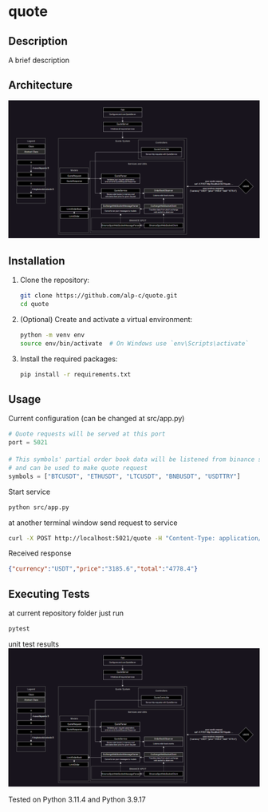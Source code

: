 # quote

## Description
A brief description

## Architecture

![Architecture](doc/architecture.png)

## Installation

1. Clone the repository:
    ```bash
    git clone https://github.com/alp-c/quote.git
    cd quote
    ```

2. (Optional) Create and activate a virtual environment:
    ```bash
    python -m venv env
    source env/bin/activate  # On Windows use `env\Scripts\activate`
    ```

3. Install the required packages:
    ```bash
    pip install -r requirements.txt
    ```

## Usage

Current configuration (can be changed at src/app.py)
```python
# Quote requests will be served at this port
port = 5021  

# This symbols' partial order book data will be listened from binance spot web-socket
# and can be used to make quote request
symbols = ["BTCUSDT", "ETHUSDT", "LTCUSDT", "BNBUSDT", "USDTTRY"]
```
Start service
```bash
python src/app.py
```
at another terminal window send request to service
```bash
curl -X POST http://localhost:5021/quote -H "Content-Type: application/json" -d "{\"action\": \"buy\", \"base_currency\": \"ETH\", \"quote_currency\": \"USDT\", \"amount\": \"1.5\"}"
```
Received response
```json
{"currency":"USDT","price":"3185.6","total":"4778.4"}
```


## Executing Tests
at current repository folder just run
```bash
pytest
```
unit test results
![Architecture](doc/architecture.png)

Tested on Python 3.11.4 and Python 3.9.17